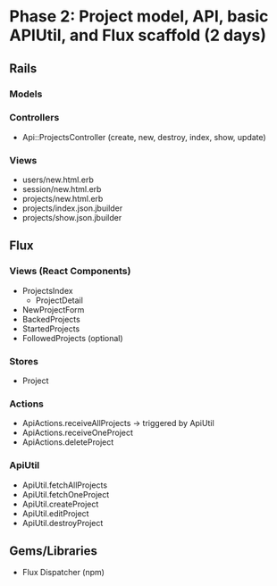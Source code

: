 # Phase 2: Project model, API, basic APIUtil, and Flux scaffold (2 days)

## Rails
### Models

### Controllers
* Api::ProjectsController (create, new, destroy, index, show, update)

### Views
* users/new.html.erb
* session/new.html.erb
* projects/new.html.erb
* projects/index.json.jbuilder
* projects/show.json.jbuilder

## Flux
### Views (React Components)
* ProjectsIndex
  - ProjectDetail
* NewProjectForm
* BackedProjects
* StartedProjects
* FollowedProjects (optional)

### Stores
* Project

### Actions
* ApiActions.receiveAllProjects -> triggered by ApiUtil
* ApiActions.receiveOneProject
* ApiActions.deleteProject

### ApiUtil
* ApiUtil.fetchAllProjects
* ApiUtil.fetchOneProject
* ApiUtil.createProject
* ApiUtil.editProject
* ApiUtil.destroyProject

## Gems/Libraries
* Flux Dispatcher (npm)
